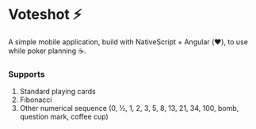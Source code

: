 # Voteshot :zap:

A simple mobile application, build with NativeScript + Angular (:heart:), to use while poker planning :coffee:.

### Supports 
1. Standard playing cards
2. Fibonacci
3. Other numerical sequence (0, ½, 1, 2, 3, 5, 8, 13, 21, 34, 100, bomb, question mark, coffee cup)

